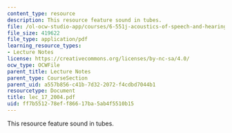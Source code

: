 ```yaml
---
content_type: resource
description: This resource feature sound in tubes.
file: /ol-ocw-studio-app/courses/6-551j-acoustics-of-speech-and-hearing-fall-2004/ff7b551278eff86617ba5ab4f5510b15_lec_17_2004.pdf
file_size: 419622
file_type: application/pdf
learning_resource_types:
- Lecture Notes
license: https://creativecommons.org/licenses/by-nc-sa/4.0/
ocw_type: OCWFile
parent_title: Lecture Notes
parent_type: CourseSection
parent_uid: a557b856-c41b-7d32-2072-f4cdbd7044b1
resourcetype: Document
title: lec_17_2004.pdf
uid: ff7b5512-78ef-f866-17ba-5ab4f5510b15
---
```

This resource feature sound in tubes.